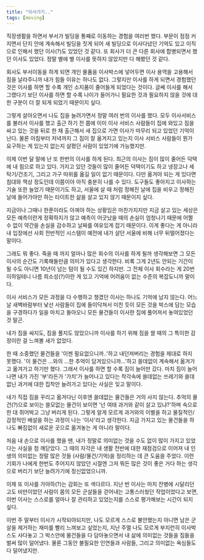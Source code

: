 ```yaml
---
title: "이사가기.."
tags: [moving]
---
```


직장생활을 하면서 부서가 빌딩을 통째로 이동하는 경험을 여러번 했다. 부문이 점점 커지면서 단지 안에 계속해서 빌딩을 짓게 되어 새 빌딩으로 이사다녔던 기억도 있고 이직으로 인해서 했던 이사(?)도 있었던 것 같다. 또 회사가 더 큰 다른 회사에 합병되면서 했던 이사도 있었다. 정말 별에 별 이사를 뜻하지 않았지만 다 해봤던 것 같다. 

회사도 부서이동을 하게 되면 개인 물품을 이사박스에 넣어두면 이사 용역을 고용해서 짐을 날라주니까 내가 힘들 이유는 하나도 없다. 그렇지만 이사를 하게 되면서 경험했던 것은 이사를 하면 할 수록 개인 소지품이 줄어들게 되었다는 것이다. 글쎄 이사를 해서 그랬다기 보단 이사를 하면 할 수록 나이가 들어가니 필요한 것과 필요하지 않을 것에 대한 구분이 더 잘 되게 되었기 때문이지 싶다. 

그렇게 살아오면서 나도 집을 늘려가면서 정말 여러 번의 이사를 했다. 모두 이사서비스를 불러서 이사를 했고 출근 하기 전 쯤에 이미 이사 서비스 사람들이 집에 와있고 짐을 싸고 있는 것을 뒤로 한 채 출근해서 새 집으로 가면 이사가 마무리 되고 있었던 기억이 난다. 물론 아침부터 저녁까지 그 짐이 잘 옮겨지고 있는지 이사 서비스 사람들이 뭔가 요구하는 게 있는지 없는지 살폈던 사람이 있었기에 가능했지만.

이제 이번 달 말에 난 또 한번의 이사를 하게 된다. 최근의 이사는 짐이 많이 줄어든 덕택에 내 힘으로 하고 있다. 가지고 있던 것들이 많이 줄어든 덕택이기도 하고 냉장고나 세탁기/건조기, 그리고 가구 따위를 옮길 일이 없기 때문이다. 다만 옮겨야 되는 게 있다면 침대와 책상 정도인데 이쯤이야 아직 충분히 나를 수 있다. 도구들도 좋아지고 이사하는 기술 또한 늘었기 때문이기도 하고, 서울에 살 때 처럼 정해진 날에 집을 비우고 정해진 날에 들어가야만 하는 타이트한 삶을 살고 있지 않기 때문이지 싶다.

지금이나 그때나 한푼이라도 아껴야 하는 상황임은 마찬가지지만 지금 살고 있는 세상은 모든 예측이란게 정확하지가 않고 예측이 어긋났을 때의 손실이 엄청나기 때문에 어쩔 수 없이 약간을 손실을 감수하고 날짜를 여유있게 잡기 때문이다. 이게 좋다는 게 아니라 내 입장에선 사회 전반적인 시스템이 예전에 내가 살던 서울에 비해 너무 뒤떨어졌다는 말이다.

그래도 뭐 좋다. 죽을 때 까지 얼마나 많은 회수의 이사를 하게 될까 생각해보면 그 모든 이사의 순간도 기록해둘만큼 의미가 있다고 생각한다. 비록 그게 2년도 안되는 기간이 될 수도 아니면 10년이 넘는 텀이 될 수도 있긴 하지만. 그 전체 이사 회수라는 게 20번 이하일테니 나름 희소성(?)이란 게 있고 기억에 어려움이 없는 수준의 복잡도니까 말이다.

이사 서비스가 모든 과정을 다 수행하고 챙겼던 이사는 하나도 기억에 남지 않는다. 어느 날 새벽바람부터 낯선 사람들이 집에 들이닥쳐서 미친 듯이 모든 것을 박스에 담는 모습을 구경하다가 일을 마치고 돌아오니 모든 물건들이 이사한 집에 풀어져서 놓여있었던 것 말곤.

내가 짐을 싸지도, 짐을 풀지도 않았으니까 이사를 하기 위해 짐을 쌀 때의 그 특이한 감정이란 걸 느껴볼 새가 없었다. 

한 때 소중했던 물건들을 '이젠 필요없으니까..'하고 내던져버리는 경험을 제대로 하지 못했다. '이 물건은 ...와의 ...한 추억이 담겨있으니까...'하고 쓸데없이 계속해서 옮겨가고 옮겨가고 하기만 했다. 그래서 이사를 하면 할 수록 짐이 늘어만 갔다. 마치 짐이 늘어나면 내가 가진 '부'라든가 '가치'가 늘어나고 있다는 착각속에 쓸데없는 쓰레기와 쓸데없닌 과거에 대한 집착만 늘려가고 있다는 사실은 잊고 말이다. 

내가 직접 짐을 꾸리고 옮겨다닌 이후엔 쓸데없는 물건들은 거의 사지 않는다. 추억의 물건(?)으로 보이는 쓸모없는 물건이 보이면 '넌 여태 과거와 같이 살고 있냐?'하며 속으로 한 대 쥐어박고 그냥 버리게 된다. 그렇게 알게 모르게 과거와의 이별을 하고 물질적인/감정적인 배설을 하는 과정이 나는 '이사'라고 생각한다. 지금 가지고 있는 물건들을 하나도 빠짐없이 새로운 곳으로 옮겨놓는 게 아니라 말이다. 

처음 내 손으로 이사를 했을 땐, 내가 정말로 의미없는 것을 수도 없이 많이 가지고 있었다는 사실을 첨 깨닫았다. 그 때의 자각은 내 생활 전반에 대한 재점검으로 이어져 내 인생의 의미없는 정말 많은 것들 (사람/물건/기억)을 정리하는 데 큰 도움을 주었다. 이런 기회가 나에게 한번도 주어지지 않았던 시절엔 그저 뭐든 많은 것이 좋은 거다 하는 생각으로 버리기 보단 늘려가기에 정신없었으니까.

이제 또 이사를 가야하(?)는 감회는 또 색다르다. 지난 번 이사는 마치 잔병에 시달리던 고도 비만이었던 사람이 몸의 모든 군살들을 걷어내는 고통스러웠던 작업이었다고 보면, 이번 이사는 스스로를 얼마나 잘 관리하고 있었는지를 스스로 평가해보는 시간이 되지 싶다. 

이번 주 말부터 이사가 시작되야되지만, 나도 모르게 스스로 불안했는지 아니면 남은 군살을 제거하는 재미를 빨리 느껴보고 싶었는지, 지난 주멀 나도 모르게 부지런히 이사박스도 사다놓고 그 박스안에 물건들을 다 담아놓으면서 내 삶에 의미없는 것들을 짐들을 벌써 많이 덜어냈다. 물론 그동안 불필요한 인연들과 사람들, 그리고 의미없는 욕심들도 다 덜어냈지만. 
